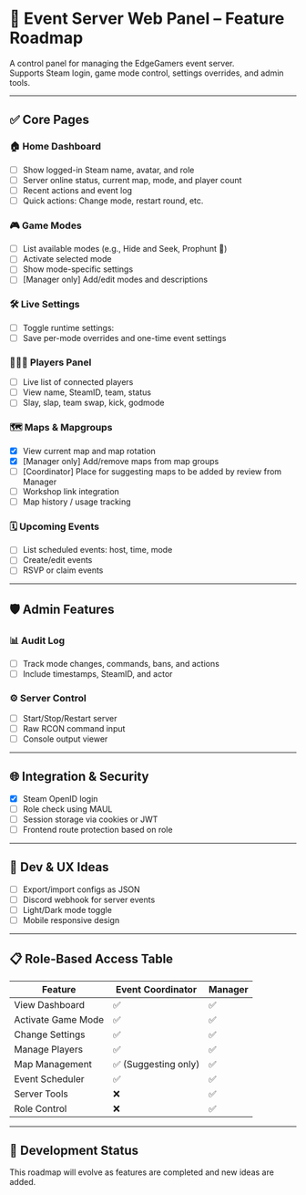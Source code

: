 # 🧩 Event Server Web Panel – Feature Roadmap

A  control panel for managing the EdgeGamers event server.  
Supports Steam login, game mode control, settings overrides, and admin tools.

---

## ✅ Core Pages

### 🏠 Home Dashboard
- [ ] Show logged-in Steam name, avatar, and role
- [ ] Server online status, current map, mode, and player count
- [ ] Recent actions and event log
- [ ] Quick actions: Change mode, restart round, etc.

### 🎮 Game Modes
- [ ] List available modes (e.g., Hide and Seek, Prophunt 👀)
- [ ] Activate selected mode
- [ ] Show mode-specific settings
- [ ] [Manager only] Add/edit modes and descriptions

### 🛠 Live Settings
- [ ] Toggle runtime settings:
- [ ] Save per-mode overrides and one-time event settings

### 🧑‍🤝‍🧑 Players Panel
- [ ] Live list of connected players
- [ ] View name, SteamID, team, status
- [ ] Slay, slap, team swap, kick, godmode

### 🗺️ Maps & Mapgroups
- [x] View current map and map rotation
- [x] [Manager only] Add/remove maps from map groups
- [ ] [Coordinator] Place for suggesting maps to be added by review from Manager
- [ ] Workshop link integration
- [ ] Map history / usage tracking

### 🗓️ Upcoming Events
- [ ] List scheduled events: host, time, mode
- [ ] Create/edit events
- [ ] RSVP or claim events

---

## 🛡️ Admin Features

### 📊 Audit Log
- [ ] Track mode changes, commands, bans, and actions
- [ ] Include timestamps, SteamID, and actor

### ⚙️ Server Control
- [ ] Start/Stop/Restart server
- [ ] Raw RCON command input
- [ ] Console output viewer

---

## 🌐 Integration & Security

- [x] Steam OpenID login
- [ ] Role check using MAUL
- [ ] Session storage via cookies or JWT
- [ ] Frontend route protection based on role

---

## 🧪 Dev & UX Ideas

- [ ] Export/import configs as JSON
- [ ] Discord webhook for server events
- [ ] Light/Dark mode toggle
- [ ] Mobile responsive design

---

## 📋 Role-Based Access Table

| Feature            | Event Coordinator   | Manager |
|--------------------|---------------------|---------|
| View Dashboard     | ✅                   | ✅       |
| Activate Game Mode | ✅                   | ✅       |
| Change Settings    | ✅                   | ✅       |
| Manage Players     | ✅                   | ✅       |
| Map Management     | ✅ (Suggesting only) | ✅       |
| Event Scheduler    | ✅                   | ✅       |
| Server Tools       | ❌                   | ✅       |
| Role Control       | ❌                   | ✅       |

---

## 🚧 Development Status

This roadmap will evolve as features are completed and new ideas are added.
